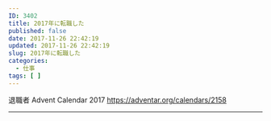 ```yaml
---
ID: 3402
title: 2017年に転職した
published: false
date: 2017-11-26 22:42:19
updated: 2017-11-26 22:42:19
slug: 2017年に転職した
categories:
  - 仕事
tags: [ ]
---
```

退職者 Advent Calendar 2017
https://adventar.org/calendars/2158

---